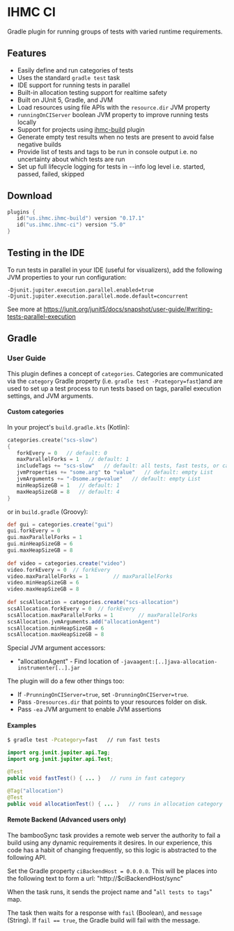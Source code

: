 # IHMC CI

Gradle plugin for running groups of tests with varied runtime requirements.

## Features

- Easily define and run categories of tests
- Uses the standard `gradle test` task
- IDE support for running tests in parallel
- Built-in allocation testing support for realtime safety
- Built on JUnit 5, Gradle, and JVM
- Load resources using file APIs with the `resource.dir` JVM property
- `runningOnCIServer` boolean JVM property to improve running tests locally
- Support for projects using [ihmc-build](https://github.com/ihmcrobotics/ihmc-build) plugin
- Generate empty test results when no tests are present to avoid false negative builds
- Provide list of tests and tags to be run in console output i.e. no uncertainty about which tests are run
- Set up full lifecycle logging for tests in --info log level i.e. started, passed, failed, skipped

## Download

```kotlin
plugins {
   id("us.ihmc.ihmc-build") version "0.17.1"
   id("us.ihmc.ihmc-ci") version "5.0"
}
```

## Testing in the IDE

To run tests in parallel in your IDE (useful for visualizers), add the following JVM properties to your run configuration:

```
-Djunit.jupiter.execution.parallel.enabled=true
-Djunit.jupiter.execution.parallel.mode.default=concurrent
```

See more at https://junit.org/junit5/docs/snapshot/user-guide/#writing-tests-parallel-execution

## Gradle

### User Guide

This plugin defines a concept of `categories`. Categories are communicated via the `category` Gradle
property (i.e. `gradle test -Pcategory=fast`)and are used to set up a test process to run tests based on tags, parallel
execution settings, and JVM arguments.

#### Custom categories

In your project's `build.gradle.kts` (Kotlin):
```kotlin
categories.create("scs-slow")
{
   forkEvery = 0   // default: 0
   maxParallelForks = 1   // default: 1
   includeTags += "scs-slow"   // default: all tests, fast tests, or category name
   jvmProperties += "some.arg" to "value"   // default: empty List
   jvmArguments += "-Dsome.arg=value"   // default: empty List
   minHeapSizeGB = 1   // default: 1
   maxHeapSizeGB = 8   // default: 4
}
```

or in `build.gradle` (Groovy):
```groovy
def gui = categories.create("gui")
gui.forkEvery = 0
gui.maxParallelForks = 1
gui.minHeapSizeGB = 6
gui.maxHeapSizeGB = 8
 
def video = categories.create("video")
video.forkEvery = 0  // forkEvery
video.maxParallelForks = 1        // maxParallelForks
video.minHeapSizeGB = 6
video.maxHeapSizeGB = 8
 
def scsAllocation = categories.create("scs-allocation")
scsAllocation.forkEvery = 0  // forkEvery
scsAllocation.maxParallelForks = 1        // maxParallelForks
scsAllocation.jvmArguments.add("allocationAgent")
scsAllocation.minHeapSizeGB = 6
scsAllocation.maxHeapSizeGB = 8
```

Special JVM argument accessors:

- "allocationAgent" - Find location of `-javaagent:[..]java-allocation-instrumenter[..].jar`

The plugin will do a few other things too:

- If `-PrunningOnCIServer=true`, set `-DrunningOnCIServer=true`.
- Pass `-Dresources.dir` that points to your resources folder on disk.
- Pass `-ea` JVM argument to enable JVM assertions

#### Examples

```bash
$ gradle test -Pcategory=fast   // run fast tests
```

```java
import org.junit.jupiter.api.Tag;
import org.junit.jupiter.api.Test;

@Test
public void fastTest() { ... }   // runs in fast category

@Tag("allocation")
@Test
public void allocationTest() { ... }   // runs in allocation category
```

#### Remote Backend (Advanced users only)

The bambooSync task provides a remote web server the authority to fail a build using any dynamic requirements it desires. In our experience, this code has a habit of changing frequently, so this logic is abstracted to the following API.

Set the Gradle property `ciBackendHost = 0.0.0.0`. This will be places into the following text to form a url: "http://$ciBackendHost/sync"

When the task runs, it sends the project name and "`all tests to tags`" map.

The task then waits for a response with `fail` (Boolean), and `message` (String). If `fail == true`, the Gradle build will fail with the message.

